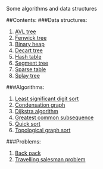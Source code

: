 Some algorithms and data structures

##Contents:
###Data structures:
1) [AVL tree](/AVL_tree)
2) [Fenwick tree](/Fenwick_tree)
3) [Binary heap](/bin_heap)
4) [Decart tree](/decart_tree)
5) [Hash table](/hash_table)
6) [Segment tree](/segment_tree)
7) [Sparse table](/sparse_table)
8) [Splay tree](/splay_tree)


###Algorithms:
1) [Least significant digit sort](/LSD_sort)
2) [Condensation graph](/condensation_graph)
3) [Dijkstra algorithm](/dijkstra_mlogn)
4) [Greatest common subsequence](/greatest_common_subsequence)
5) [Quick sort](/quick_sort)
6) [Topological graph sort](/topological_sort)


###Problems:
1) [Back pack](/backpack)
2) [Travelling salesman problem](/travelling_salesman_problem)
